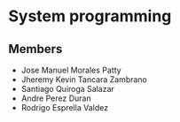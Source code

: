 # System programming

## Members

- Jose Manuel Morales Patty
- Jheremy Kevin Tancara Zambrano
- Santiago Quiroga Salazar
- Andre Perez Duran
- Rodrigo Esprella Valdez


